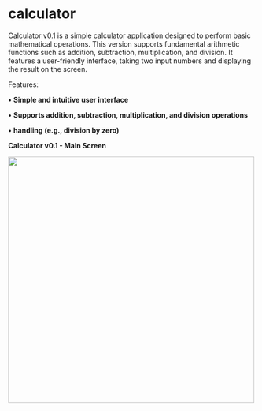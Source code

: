# calculator

Calculator v0.1 is a simple calculator application designed to perform basic mathematical operations. This version supports fundamental arithmetic functions such as addition, subtraction, multiplication, and division. It features a user-friendly interface, taking two input numbers and displaying the result on the screen.

Features:

**&#8226;** **Simple and intuitive user interface**

**&#8226;** **Supports addition, subtraction, multiplication, and division operations**

**&#8226;**  **handling (e.g., division by zero)**



**Calculator v0.1 - Main Screen**

<img src="https://github.com/user-attachments/assets/09f15c62-fef8-4653-8320-94a3187999ec" height="500" />

